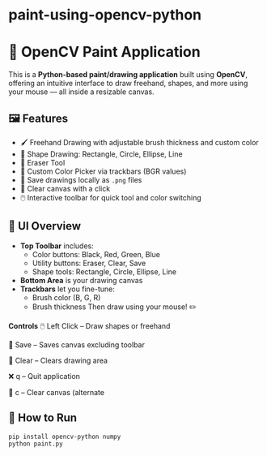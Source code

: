 # paint-using-opencv-python
# 🎨 OpenCV Paint Application

This is a **Python-based paint/drawing application** built using **OpenCV**, offering an intuitive interface to draw freehand, shapes, and more using your mouse — all inside a resizable canvas.

## 🖼️ Features

- 🖌️ Freehand Drawing with adjustable brush thickness and custom color
- 🔲 Shape Drawing: Rectangle, Circle, Ellipse, Line
- 🧽 Eraser Tool
- 🎨 Custom Color Picker via trackbars (BGR values)
- 💾 Save drawings locally as `.png` files
- 🧼 Clear canvas with a click
- 🖱️ Interactive toolbar for quick tool and color switching

## 📸 UI Overview

- **Top Toolbar** includes:
  - Color buttons: Black, Red, Green, Blue
  - Utility buttons: Eraser, Clear, Save
  - Shape tools: Rectangle, Circle, Ellipse, Line
- **Bottom Area** is your drawing canvas
- **Trackbars** let you fine-tune:
  - Brush color (B, G, R)
  - Brush thickness
Then draw using your mouse! ✏️

**Controls**
🖱️ Left Click – Draw shapes or freehand

💾 Save – Saves canvas excluding toolbar

🧼 Clear – Clears drawing area

❌ q – Quit application

🔁 c – Clear canvas (alternate

## 🚀 How to Run

```bash
pip install opencv-python numpy
python paint.py

